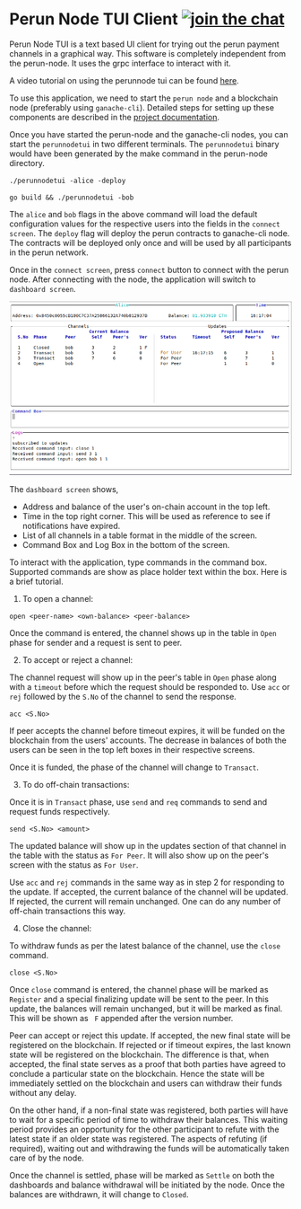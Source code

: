 # Perun Node TUI Client [![join the chat][rocketchat-image]][rocketchat-url]

[rocketchat-url]: https://chat.hyperledger.org/channel/perun
[rocketchat-image]: https://open.rocket.chat/images/join-chat.svg

Perun Node TUI is a text based UI client for trying out the perun payment
channels in a graphical way. This software is completely independent from the
perun-node. It uses the grpc interface to interact with it.

A video tutorial on using the perunnode tui can be found
[here](https://youtu.be/sASYSJm3QKw?t=916).

To use this application, we need to start the `perun node` and a blockchain
node (preferably using `ganache-cli`). Detailed steps for setting up these
components are described in the
[project documentation](https://labs.hyperledger.org/perun-doc/node/user_guide.html#getting-started).

Once you have started the perun-node and the ganache-cli nodes, you can start
the `perunnodetui` in two different terminals. The `perunnodetui` binary would
have been generated by the make command in the perun-node directory.

```
./perunnodetui -alice -deploy
```

```
go build && ./perunnodetui -bob
```

The `alice` and `bob` flags in the above command will load the default
configuration values for the respective users into the fields in the `connect
screen`. The `deploy` flag will deploy the perun contracts to ganache-cli node.
The contracts will be deployed only once and will be used by all participants
in the perun network.

Once in the `connect screen`, press `connect` button to connect with the perun
node. After connecting with the node, the application will switch to `dashboard
screen`.

![Dashboard image not found](dashboard.png?raw=true "Dashboard screen")

The `dashboard screen` shows,

- Address and balance of the user's on-chain account in the top left.
- Time in the top right corner. This will be used as reference to see if
  notifications have expired.
- List of all channels in a table format in the middle of the screen.
- Command Box and Log Box in the bottom of the screen.

To interact with the application, type commands in the command box. Supported
commands are show as place holder text within the box. Here is a brief
tutorial.

1. To open a channel:

```
open <peer-name> <own-balance> <peer-balance> 
```

Once the command is entered, the channel shows up in the table in `Open` phase
for sender and a request is sent to peer.

2. To accept or reject a channel:

The channel request will show up in the peer's table in `Open` phase along with
a `timeout` before which the request should be responded to. Use `acc` or
`rej` followed by the `S.No` of the channel to send the response.

```
acc <S.No>
```

If peer accepts the channel before timeout expires, it will be funded on the
blockchain from the users' accounts. The decrease in balances of both the users
can be seen in the top left boxes in their respective screens.

Once it is funded, the phase of the channel will change to `Transact`.

3. To do off-chain transactions:

Once it is in `Transact` phase, use `send` and `req` commands to send and
request funds respectively.

```
send <S.No> <amount>
```

The updated balance will show up in the updates section of that channel in the
table with the status as `For Peer`. It will also show up on the peer's screen
with the status as `For User`.

Use `acc` and `rej` commands in the same way as in step 2 for responding to the
update. If accepted, the current balance of the channel will be updated. If
rejected, the current will remain unchanged. One can do any number of off-chain
transactions this way.

4. Close the channel:

To withdraw funds as per the latest balance of the channel, use the `close`
command.

```
close <S.No>
```

Once `close` command is entered, the channel phase will be marked as `Register`
and a special finalizing update will be sent to the peer. In this update, the
balances will remain unchanged, but it will be marked as final. This will be
shown as ` F` appended after the version number.

Peer can accept or reject this update. If accepted, the new final state will be
registered on the blockchain.  If rejected or if timeout expires, the last
known state will be registered on the blockchain. The difference is that, when
accepted, the final state serves as a proof that both parties have agreed to
conclude a particular state on the blockchain. Hence the state will be
immediately settled on the blockchain and users can withdraw their funds
without any delay.

On the other hand, if a non-final state was registered, both parties will have
to wait for a specific period of time to withdraw their balances. This waiting
period provides an opportunity for the other participant to refute with the
latest state if an older state was registered. The aspects of refuting (if
required), waiting out and withdrawing the funds will be automatically taken
care of by the node.

Once the channel is settled, phase will be marked as `Settle` on both the
dashboards and balance withdrawal will be initiated by the node. Once the
balances are withdrawn, it will change to `Closed`.
